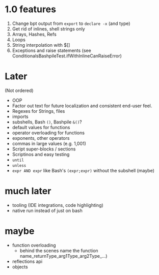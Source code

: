# 1.0 features
1. Change bpt output from `export` to `declare -x` (and type)
2. Get rid of inlines, shell strings only
3. Arrays, Hashes, Refs
4. Loops
5. String interpolation with $[]
6. Exceptions and raise statements (see ConditionalsBashpileTest.ifWithInlineCanRaiseError)

# Later
(Not ordered)
* OOP
* Factor out text for future localization and consistent end-user feel.
* Regexes for Strings, files
* imports
* subshells, Bash `()`, Bashpile `&()`?
* default values for functions
* operator overloading for functions
* exponents, other operators
* commas in large values (e.g. 1,001)
* Script super-blocks / sections
* Scriptinos and easy testing
* `until`
* `unless`
* `expr AND expr` like Bash's `(expr;expr)` without the subshell (maybe)

# much later
* tooling (IDE integrations, code highlighting)
* native run instead of just on bash

# maybe
* function overloading 
   * behind the scenes name the function name_returnType_arg1Type_arg2Type_...)
* reflections api
* objects